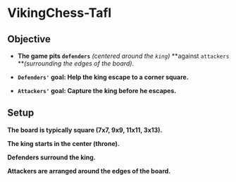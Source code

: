 # VikingChess-Tafl


## Objective 
+ **The game pits `defenders`** _(centered around the `king`)_ **against `attackers` **_(surrounding the edges of the board)_.

+ **`Defenders'` goal: Help the king escape to a corner square.**

+ **`Attackers'` goal: Capture the king before he escapes.**

## Setup

**The board is typically square (7x7, 9x9, 11x11, 3x13).**

**The king starts in the center (throne).**

**Defenders surround the king.**

**Attackers are arranged around the edges of the board.**


